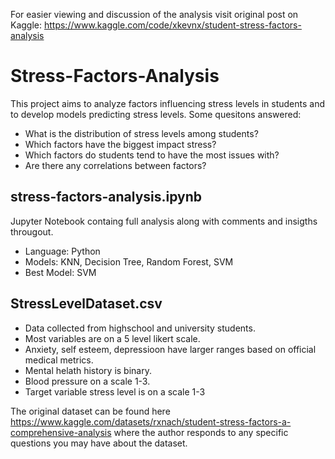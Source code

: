 For easier viewing and discussion of the analysis visit original post on Kaggle: https://www.kaggle.com/code/xkevnx/student-stress-factors-analysis

# Stress-Factors-Analysis
This project aims to analyze factors influencing stress levels in students and to develop models predicting stress levels.
Some quesitons answered:

- What is the distribution of stress levels among students?
- Which factors have the biggest impact stress?
- Which factors do students tend to have the most issues with?
- Are there any correlations between factors?

## stress-factors-analysis.ipynb
Jupyter Notebook containg full analysis along with comments and insigths througout.
- Language: Python
- Models: KNN, Decision Tree, Random Forest, SVM
- Best Model: SVM 

## StressLevelDataset.csv
- Data collected from highschool and university students.
- Most variables are on a 5 level likert scale.
- Anxiety, self esteem, depressioon have larger ranges based on official medical metrics.
- Mental helath history is binary.
- Blood pressure on a scale 1-3.
- Target variable stress level is on a scale 1-3
  
The original dataset can be found here https://www.kaggle.com/datasets/rxnach/student-stress-factors-a-comprehensive-analysis where the author responds to any specific questions you may have about the dataset.
